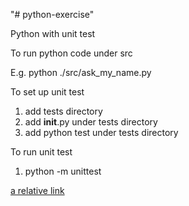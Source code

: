 "# python-exercise"

Python with unit test

To run python code under src

E.g.
python ./src/ask_my_name.py 

To set up unit test

1. add tests directory
2. add __init__.py under tests directory
3. add python test under tests directory

To run unit test

1. python -m unittest

[a relative link](docs/beginners_python_cheat_sheet_pcc_all.pdf)
